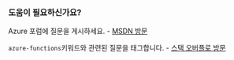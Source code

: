 ### <a name="need-some-help"></a>도움이 필요하신가요?
Azure 포럼에 질문을 게시하세요. - [MSDN 방문](http://go.microsoft.com/fwlink/?LinkId=780719)

`azure-functions`키워드와 관련된 질문을 태그합니다. - [스택 오버플로 방문](http://stackoverflow.com/questions/tagged/azure-functions)

